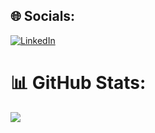 
## 🌐 Socials:
[![LinkedIn](https://img.shields.io/badge/LinkedIn-%230077B5.svg?logo=linkedin&logoColor=white)](https://linkedin.com/in/sujal-magar-382889287) 

# 📊 GitHub Stats:
![](https://github-readme-stats.vercel.app/api/top-langs/?username=Sujal-Gaha&theme=dark&hide_border=false&include_all_commits=false&count_private=false&layout=compact)

<!-- Proudly created with GPRM ( https://gprm.itsvg.in ) -->
